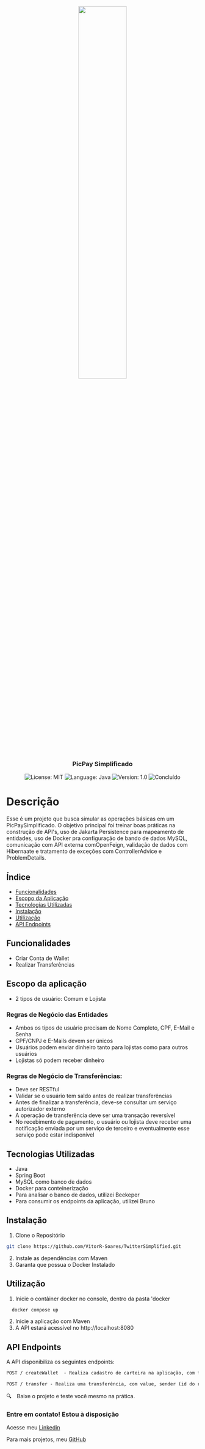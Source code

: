 <p align="center" width="100%">
    <img width="50%" src="https://upload.wikimedia.org/wikipedia/commons/5/5e/PicPay_Logogrande.png"> 
</p>


<h3 align="center">
  PicPay Simplificado
</h3>

<p align="center">

  <img alt="License: MIT" src="https://img.shields.io/badge/license-MIT-%2304D361">
  <img alt="Language: Java" src="https://img.shields.io/badge/language-java-green">
  <img alt="Version: 1.0" src="https://img.shields.io/badge/version-1.0-yellowgreen">
  <img alt="Concluído" src="https://img.shields.io/badge/concluído-OK-green">

</p>

# Descrição
Esse é um projeto que busca simular as operações básicas em um PicPaySimplificado. O objetivo principal foi treinar boas práticas na construção de API's, uso de Jakarta Persistence para mapeamento de entidades, uso de Docker pra configuração de bando de dados MySQL, comunicação com API externa comOpenFeign, validação de dados com Hibernaate e tratamento de exceções com ControllerAdvice e ProblemDetails.

## Índice

- [Funcionalidades](#funcionalidades)
- [Escopo da Aplicação](#escopo-da-aplicação)
- [Tecnologias Utilizadas](#tecnologias-utilizadas)
- [Instalação](#instalação)
- [Utilização](#utilização)
- [API Endpoints](#api-endpoints)

## Funcionalidades

- Criar Conta de Wallet
- Realizar Transferências

## Escopo da aplicação

- 2 tipos de usuário: Comum e Lojista

### Regras de Negócio das Entidades
- Ambos os tipos de usuário precisam de Nome Completo, CPF, E-Mail e Senha
- CPF/CNPJ e E-Mails devem ser únicos
- Usuários podem enviar dinheiro tanto para lojistas como para outros usuários
- Lojistas só podem receber dinheiro

### Regras de Negócio de Transferências:
- Deve ser RESTful
- Validar se o usuário tem saldo antes de realizar transferências
- Antes de finalizar a transferência, deve-se consultar um serviço autorizador externo
- A operação de transferência deve ser uma transação reversível
- No recebimento de pagamento, o usuário ou lojista deve receber uma notificação enviada por um serviço de terceiro e eventualmente esse serviço pode estar indisponível

## Tecnologias Utilizadas

- Java
- Spring Boot
- MySQL como banco de dados
- Docker para conteinerização
- Para analisar o banco de dados, utilizei Beekeper
- Para consumir os endpoints da aplicação, utilizei Bruno

## Instalação

1. Clone o Repositório

```bash
git clone https://github.com/VitorR-Soares/TwitterSimplified.git
```

2. Instale as dependências com Maven
3. Garanta que possua o Docker Instalado

## Utilização

1. Inicie o contâiner docker no console, dentro da pasta 'docker
```bash
  docker compose up
```
2. Inicie a aplicação com Maven
3. A API estará acessível no http://localhost:8080


## API Endpoints
A API disponibiliza os seguintes endpoints:

```markdown
POST / createWallet  - Realiza cadastro de carteira na aplicação, com fullname, cpfCnpj, email, password e walletType

POST / transfer - Realiza uma transferência, com value, sender (id do remetente) e receiver (id do destinatário)

```


:mag: Baixe o projeto e teste você mesmo na prática.

### Entre em contato! Estou à disposição

Acesse meu [Linkedin](https://www.linkedin.com/in/vitorr-soares/) 

Para mais projetos, meu [GitHub](https://github.com/VitorR-Soares/)
